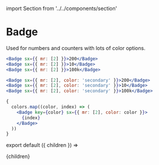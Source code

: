import Section from '../../components/section'

# Badge

Used for numbers and counters with lots of color options.

```jsx live
<Badge sx={{ mr: [2] }}>200</Badge>
<Badge sx={{ mr: [2] }}>10</Badge>
<Badge sx={{ mr: [2] }}>100k</Badge>
```

```jsx live
<Badge sx={{ mr: [2], color: 'secondary' }}>200</Badge>
<Badge sx={{ mr: [2], color: 'secondary' }}>10</Badge>
<Badge sx={{ mr: [2], color: 'secondary' }}>100k</Badge>
```

```jsx live
{
  colors.map((color, index) => (
    <Badge key={color} sx={{ mr: [2], color: color }}>
      {index}
    </Badge>
  ))
}
```

export default ({ children }) => <Section name='badge'>{children}</Section>

